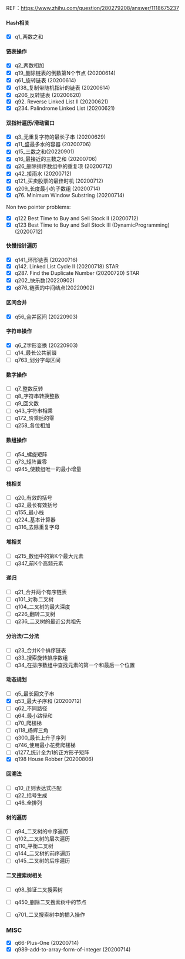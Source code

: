 REF：https://www.zhihu.com/question/280279208/answer/1118675237


#### Hash相关
- [x]	q1_两数之和

#### 链表操作
- [x]	q2_两数相加
- [x]	q19_删除链表的倒数第N个节点 (20200614)
- [x]	q61_旋转链表 (20200614)
- [x]	q138_复制带随机指针的链表 (20200614)
- [x]	q206_反转链表 (20200620)
- [x] q92. Reverse Linked List II (20200621)
- [x] q234. Palindrome Linked List (20200621)

#### 双指针遍历/滑动窗口
- [x]	q3_无重复字符的最长子串 (20200629)
- [x]	q11_盛最多水的容器 (20200706)
- [x]	q15_三数之和(20220901)
- [x]	q16_最接近的三数之和 (20200706)
- [x]	q26_删除排序数组中的重复项 (20200712)
- [x]	q42_接雨水 (20200712)
- [x]	q121_买卖股票的最佳时机 (20200712)
- [x]	q209_长度最小的子数组 (20200714)
- [x] q76. Minimum Window Substring (20200714)

Non two pointer problems:
- [x] q122 Best Time to Buy and Sell Stock II (20200712)
- [x] q123 Best Time to Buy and Sell Stock III (DynamicProgramming) (20200712)

#### 快慢指针遍历
- [x]	q141_环形链表 (20200716)
- [x] q142. Linked List Cycle II (20200718) STAR
- [x] q287. Find the Duplicate Number (20200720) STAR
- [x]	q202_快乐数(20220902)
- [x]	q876_链表的中间结点(20220902)

#### 区间合并
- [x]	q56_合并区间 (20220903)

#### 字符串操作
- [x]	q6_Z字形变换  (20220903)
- [ ]	q14_最长公共前缀
- [ ]	q763_划分字母区间

#### 数字操作
- [ ]	q7_整数反转
- [ ]	q8_字符串转换整数
- [ ]	q9_回文数
- [ ]	q43_字符串相乘
- [ ]	q172_阶乘后的零
- [ ]	q258_各位相加

#### 数组操作
- [ ]	q54_螺旋矩阵
- [ ]	q73_矩阵置零
- [ ]	q945_使数组唯一的最小增量

#### 栈相关
- [ ]	q20_有效的括号
- [ ]	q32_最长有效括号
- [ ]	q155_最小栈
- [ ]	q224_基本计算器
- [ ]	q316_去除重复字母

#### 堆相关
- [ ]	q215_数组中的第K个最大元素
- [ ]	q347_前K个高频元素

#### 递归
- [ ]	q21_合并两个有序链表
- [ ]	q101_对称二叉树
- [ ]	q104_二叉树的最大深度
- [ ]	q226_翻转二叉树
- [ ]	q236_二叉树的最近公共祖先

#### 分治法/二分法
- [ ]	q23_合并K个排序链表
- [ ]	q33_搜索旋转排序数组
- [ ]	q34_在排序数组中查找元素的第一个和最后一个位置

#### 动态规划
- [ ]	q5_最长回文子串
- [x]	q53_最大子序和 (20200712)
- [ ]	q62_不同路径
- [ ]	q64_最小路径和
- [ ]	q70_爬楼梯
- [ ]	q118_杨辉三角
- [ ]	q300_最长上升子序列
- [ ]	q746_使用最小花费爬楼梯
- [ ]	q1277_统计全为1的正方形子矩阵
- [x] q198 House Robber (20200806)

#### 回溯法
- [ ]	q10_正则表达式匹配
- [ ]	q22_括号生成
- [ ]	q46_全排列

#### 树的遍历
- [ ]	q94_二叉树的中序遍历
- [ ]	q102_二叉树的层次遍历
- [ ]	q110_平衡二叉树
- [ ]	q144_二叉树的前序遍历
- [ ]	q145_二叉树的后序遍历

#### 二叉搜索树相关
- [ ]	q98_验证二叉搜索树
- [ ]	q450_删除二叉搜索树中的节点
- [ ]	q701_二叉搜索树中的插入操作


### MISC
- [x] q66-Plus-One (20200714)
- [x] q989-add-to-array-form-of-integer (20200714)

